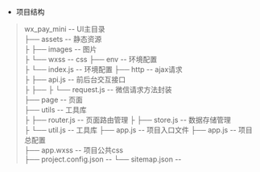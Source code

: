 * 项目结构
 >wx_pay_mini  -- UI主目录    
├── assets -- 静态资源   
├    ├── images -- 图片   
├    └── wxss -- css
├── env -- 环境配置   
├    └── index.js -- 环境配置
├── http -- ajax请求   
├    ├── api.js -- 前后台交互接口   
├    ├── 
├    └── request.js -- 微信请求方法封装    
├── page -- 页面   
├── utils -- 工具库   
├    ├── router.js -- 页面路由管理
├    ├── store.js -- 数据存储管理   
├    └── util.js -- 工具库
├── app.js -- 项目入口文件
├── app.js -- 项目总配置  
├── app.wxss -- 项目公共css    
├── project.config.json -- 
└── sitemap.json -- 